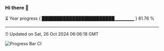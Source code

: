 ### Hi there 👋

⏳ Year progress { ████████████████████████▁▁▁▁▁▁ } 81.76 %

---

⏰ Updated on Sat, 26 Oct 2024 06:06:18 GMT

![Progress Bar CI](https://github.com/liununu/liununu/workflows/Progress%20Bar%20CI/badge.svg)
